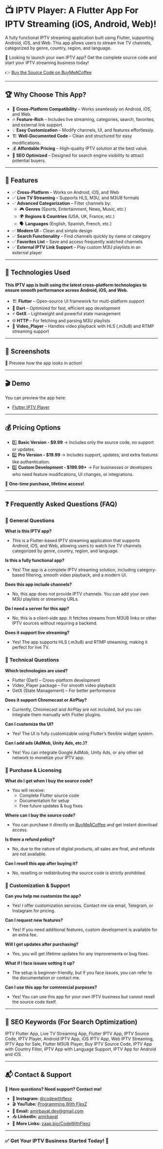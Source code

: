 # 📺 IPTV Player: A Flutter App For IPTV Streaming (iOS, Android, Web)!
A fully functional IPTV streaming application built using Flutter, supporting Android, iOS, and Web. This app allows users to stream live TV channels, categorized by genre, country, region, and language.

🚀 Looking to launch your own IPTV app? Get the complete source code and start your IPTV streaming business today!

👉 [Buy the Source Code on BuyMeACoffee](buymeacoffee.com/AmirBayat)

---

## 🏆 Why Choose This App?
- 🎯 **Cross-Platform Compatibility** – Works seamlessly on Android, iOS, and Web.
- 🔥 **Feature-Rich** – Includes live streaming, categories, search, favorites, and external link support.
- 💡 **Easy Customization** – Modify channels, UI, and features effortlessly.
- 🏗️ **Well-Documented Code** – Clean and structured for easy modifications.
- 💰 **Affordable Pricing** – High-quality IPTV solution at the best value.
- 📢 **SEO Optimized** – Designed for search engine visibility to attract potential buyers.

---

## 🎯 Features
- ✅ **Cross-Platform** – Works on Android, iOS, and Web
- ✅ **Live TV Streaming** – Supports HLS, M3U, and M3U8 formats
- ✅ **Advanced Categorization** – Filter channels by:
    - 🎮 **Genres** (Sports, Entertainment, News, Music, etc.)
    - 🌍 **Regions & Countries** (USA, UK, France, etc.)
    - 🗣️ **Languages** (English, Spanish, French, etc.)
- ✅ **Modern UI** – Clean and simple design
- ✅ **Search Functionality** – Find channels quickly by name or category
- ✅ **Favorites List** – Save and access frequently watched channels
- ✅ **External IPTV Link Support** – Play custom M3U playlists in an external player

---

## 🚀 Technologies Used
#### This IPTV app is built using the latest cross-platform technologies to ensure smooth performance across Android, iOS, and Web.
- 🏗 **Flutter** – Open-source UI framework for multi-platform support
- 🔹 **Dart** – Optimized for fast, efficient app development
- ⚡ **GetX** – Lightweight and powerful state management
- 🌐 **HTTP** – For fetching and parsing M3U playlists
- 🎥 **Video_Player** – Handles video playback with HLS (.m3u8) and RTMP streaming support

---

## 📸 Screenshots
🚀 Preview how the app looks in action!

---

## 🎬 Demo
You can preview the app here:
- [Flutter IPTV Player]()

---

## 💰 Pricing Options
- 1️⃣ **Basic Version - $9.99** → Includes only the source code, no support or updates.
- 2️⃣ **Pro Version - $19.99** → Includes support, updates, and extra features like authentication.
- 3️⃣ **Custom Development - $199.99+** → For businesses or developers who need feature modifications, UI changes, or integrations.

📌 **One-time purchase, lifetime access!**

---

## ❓ Frequently Asked Questions (FAQ)
### 🔹 General Questions
**What is this IPTV app?**
* This is a Flutter-based IPTV streaming application that supports Android, iOS, and Web, allowing users to watch live TV channels categorized by genre, country, region, and language.

**Is this a fully functional app?**
* Yes! The app is a complete IPTV streaming solution, including category-based filtering, smooth video playback, and a modern UI.

**Does this app include channels?**
* No, this app does not provide IPTV channels. You can add your own M3U playlists or streaming URLs.

**Do I need a server for this app?**
* No, this is a client-side app. It fetches streams from M3U8 links or other IPTV sources without requiring a backend.

**Does it support live streaming?**
* Yes! The app supports HLS (.m3u8) and RTMP streaming, making it perfect for live TV.

### 🔹 Technical Questions
**Which technologies are used?**
* Flutter (Dart) – Cross-platform development
* Video_Player package – For smooth video playback
* GetX (State Management) – For better performance

**Does it support Chromecast or AirPlay?**
* Currently, Chromecast and AirPlay are not included, but you can integrate them manually with Flutter plugins.

**Can I customize the UI?**
* Yes! The UI is fully customizable using Flutter’s flexible widget system.

**Can I add ads (AdMob, Unity Ads, etc.)?**
* Yes! You can integrate Google AdMob, Unity Ads, or any other ad network to monetize your IPTV app.

### 🔹 Purchase & Licensing
**What do I get when I buy the source code?**
* You will receive:
  - Complete Flutter source code
  - Documentation for setup
  - Free future updates & bug fixes

**Where can I buy the source code?**
* You can purchase it directly on [BuyMeACoffee]() and get instant download access.

**Is there a refund policy?**
* No, due to the nature of digital products, all sales are final, and refunds are not available.

**Can I resell this app after buying it?**
* No, reselling or redistributing the source code is strictly prohibited.

### 🔹 Customization & Support
**Can you help me customize the app?**
* Yes! I offer customization services. Contact me via email, Telegram, or Instagram for pricing.

**Can I request new features?**
* Yes! If you need additional features, custom development is available for an extra fee.

**Will I get updates after purchasing?**
* Yes, you will get lifetime updates for any improvements or bug fixes.

**What if I face issues setting it up?**
* The setup is beginner-friendly, but if you face issues, you can refer to the documentation or contact me.

**Can I use this app for commercial purposes?**
* Yes! You can use this app for your own IPTV business but cannot resell the source code itself.

---

## 📢 SEO Keywords (For Search Optimization)
IPTV Flutter App, Live TV Streaming App, Flutter IPTV App, IPTV Source Code, IPTV Player, Android IPTV App, iOS IPTV App, Web IPTV Streaming, IPTV App for Sale, Flutter M3U8 Player, Buy IPTV Source Code, IPTV App with Country Filter, IPTV App with Language Support, IPTV App for Android and iOS

---

## 📬 Contact & Support
📧 **Have questions? Need support? Contact me!**
- 📸 **Instagram:** [@codewithflexz](https://www.instagram.com/codewithflexz)
- 🎬 **YouTube:** [Programming With FlexZ](https://www.youtube.com/c/ProgrammingWithFlexZ)
- 📧 **Email:** [amirbayat.dev@gmail.com](mailto:amirbayat.dev@gmail.com)
- 📥 **LinkedIn:** [amirbayat](https://www.linkedin.com/in/amirhossein-bayat-9288a4225/)
- 🔗 **More Links:** [zaap.bio/CodeWithFlexz](https://zaap.bio/CodeWithFlexz)

---

### ✅ **Get Your IPTV Business Started Today!** 🚀
